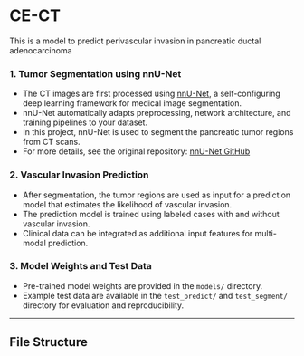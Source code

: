 # CE-CT
This is a model to predict perivascular invasion in pancreatic ductal adenocarcinoma

### 1. Tumor Segmentation using nnU-Net

- The CT images are first processed using [nnU-Net](https://github.com/MIC-DKFZ/nnunet), a self-configuring deep learning framework for medical image segmentation.  
- nnU-Net automatically adapts preprocessing, network architecture, and training pipelines to your dataset.  
- In this project, nnU-Net is used to segment the pancreatic tumor regions from CT scans.  
- For more details, see the original repository: [nnU-Net GitHub](https://github.com/MIC-DKFZ/nnunet)

### 2. Vascular Invasion Prediction

- After segmentation, the tumor regions are used as input for a prediction model that estimates the likelihood of vascular invasion.  
- The prediction model is trained using labeled cases with and without vascular invasion.  
- Clinical data can be integrated as additional input features for multi-modal prediction.

### 3. Model Weights and Test Data

- Pre-trained model weights are provided in the `models/` directory.  
- Example test data are available in the `test_predict/` and `test_segment/` directory for evaluation and reproducibility.  

---

## File Structure

